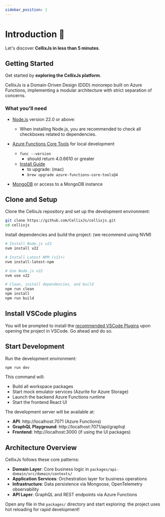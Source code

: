 ```yaml
---
sidebar_position: 1
---
```


# Introduction 👋

Let's discover **CellixJs in less than 5 minutes**.

## Getting Started

Get started by **exploring the CellixJs platform**.

CellixJs is a Domain-Driven Design (DDD) monorepo built on Azure Functions, implementing a modular architecture with strict separation of concerns.

### What you'll need

- [Node.js](https://nodejs.org/en/download/) version 22.0 or above:
  - When installing Node.js, you are recommended to check all checkboxes related to dependencies.
- [Azure Functions Core Tools](https://docs.microsoft.com/en-us/azure/azure-functions/functions-run-local) for local development

    * `func --version`
        * should return 4.0.6610 or greater
    * [Install Guide](https://github.com/Azure/azure-functions-core-tools#installing)
        * to upgrade: (mac)
        * `brew upgrade azure-functions-core-tools@4`

- [MongoDB](https://www.mongodb.com/try/download/community) or access to a MongoDB instance

## Clone and Setup

Clone the CellixJs repository and set up the development environment:

```bash
git clone https://github.com/CellixJs/cellixjs.git
cd cellixjs
```



Install dependencies and build the project: (we recommend using NVM)

```bash
# Install Node.js v22
nvm install v22

# Install Latest NPM (v11+)
nvm install-latest-npm

# Use Node.js v22
nvm use v22

# Clean, install dependencies, and build
npm run clean
npm install 
npm run build
```

## Install VSCode plugins
You will be prompted to install the [recommended VSCode Plugins](https://github.com/CellixJs/cellixjs/blob/main/.vscode/extensions.json) upon opening the project in VSCode. Go ahead and do so.

## Start Development

Run the development environment:

```bash
npm run dev
```

This command will:
- Build all workspace packages
- Start mock emulator services (Azurite for Azure Storage)
- Launch the backend Azure Functions runtime
- Start the frontend React UI

The development server will be available at:
- **API**: http://localhost:7071 (Azure Functions)
- **GraphQL Playground**: http://localhost:7071/api/graphql
- **Frontend**: http://localhost:3000 (if using the UI packages)

## Architecture Overview

CellixJs follows these core patterns:

- **Domain Layer**: Core business logic in `packages/api-domain/src/domain/contexts/`
- **Application Services**: Orchestration layer for business operations
- **Infrastructure**: Data persistence via Mongoose, OpenTelemetry observability  
- **API Layer**: GraphQL and REST endpoints via Azure Functions

Open any file in the `packages/` directory and start exploring: the project uses hot reloading for rapid development!
